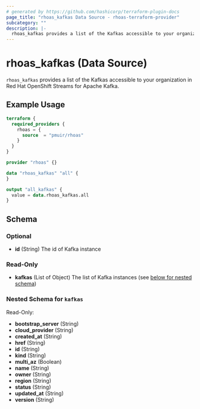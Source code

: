 ```yaml
---
# generated by https://github.com/hashicorp/terraform-plugin-docs
page_title: "rhoas_kafkas Data Source - rhoas-terraform-provider"
subcategory: ""
description: |-
  rhoas_kafkas provides a list of the Kafkas accessible to your organization in Red Hat OpenShift Streams for Apache Kafka.
---
```


# rhoas_kafkas (Data Source)

`rhoas_kafkas` provides a list of the Kafkas accessible to your organization in Red Hat OpenShift Streams for Apache Kafka.

## Example Usage

```terraform
terraform {
  required_providers {
    rhoas = {
      source  = "pmuir/rhoas"
    }
  }
}

provider "rhoas" {}

data "rhoas_kafkas" "all" {
}

output "all_kafkas" {
  value = data.rhoas_kafkas.all
}
```

<!-- schema generated by tfplugindocs -->
## Schema

### Optional

- **id** (String) The id of Kafka instance

### Read-Only

- **kafkas** (List of Object) The list of Kafka instances (see [below for nested schema](#nestedatt--kafkas))

<a id="nestedatt--kafkas"></a>
### Nested Schema for `kafkas`

Read-Only:

- **bootstrap_server** (String)
- **cloud_provider** (String)
- **created_at** (String)
- **href** (String)
- **id** (String)
- **kind** (String)
- **multi_az** (Boolean)
- **name** (String)
- **owner** (String)
- **region** (String)
- **status** (String)
- **updated_at** (String)
- **version** (String)


